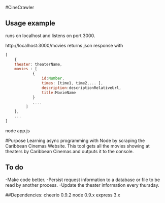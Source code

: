 #CineCrawler
## Usage example
runs on localhost and listens on port 3000.

http://localhost:3000/movies returns json response with
```javascript
[
	{
	theater: theaterName,
	movies : [
			{
				id:Number,
				times: [time1, time2,... ],
				description:descriptionRelativeUrl,
				title:MovieName
			}
			,...
		 ]
	},
	...
]
```
node app.js

#Purpose
Learning async programming with Node by scraping the Caribbean Cinemas Website.
This tool gets all the movies showing at theaters by Caribbean Cinemas and outputs it to the console.

## To do
-Make code better.
	-Persist request information to a database or file to be read by another process.
	-Update the theater information every thursday.


##Dependencies:
	cheerio 0.9.2
	node 0.9.x 
	express 3.x